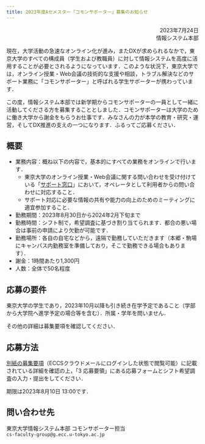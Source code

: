 ```yaml
---
title: 2023年度Aセメスター「コモンサポーター」募集のお知らせ
---
```


<div style="text-align: right;">2023年7月24日</div>
<div style="text-align: right;">情報システム本部</div>

現在，大学活動の急速なオンライン化が進み，またDXが求められるなかで，東京大学のすべての構成員（学生および教職員）に対して情報システムを高度に活用することが必要とされるようになっています．このような状況下，東京大学では，オンライン授業・Web会議の技術的な支援や相談，トラブル解決などのサポート業務に「コモンサポーター」と呼ばれる学生サポーターが携わっています．

この度，情報システム本部では新学期からコモンサポーターの一員として一緒に活動してくださる方を募集することとしました．コモンサポーターは大学のために働き大学から謝金をもらうお仕事です．みなさんの力が本学の教育・研究・運営，そしてDX推進の支えの一つになります．ふるってご応募ください．

## 概要

- 業務内容：概ね以下の内容で，基本的にすべての業務をオンラインで行います．
    - 東京大学のオンライン授業・Web会議に関する問い合わせを受け付けている「[サポート窓口](/support/)」において，オペレータとして利用者からの問い合わせに対応すること．
    - サポート対応に必要な情報の共有や能力の向上のためのミーティングに適宜参加すること．
- 勤務期間：2023年8月30日から2024年2月下旬まで
- 勤務時間：シフト制で，希望調査に基づき割り当てられます．都合の悪い場合は事前の申請により欠勤が可能です．
- 勤務場所：各自の自宅などから，遠隔で勤務していただきます（本郷・駒場にキャンパス内勤務室を準備しており，そこで勤務できる場合もあります）．
- 謝金：1時間あたり1,300円
- 人数：全体で50名程度

## 応募の要件

東京大学の学生であり，2023年10月以降も引き続き在学予定であること（学部から大学院へ進学予定の場合等を含む）．所属・学年を問いません．

その他の詳細は募集要項を確認してください．

## 応募方法

<a href="https://drive.google.com/file/d/1001RBKIRoE-hEVU5oTO_5GP8dzQqV4fB/view?usp=sharing">別紙の募集要項</a>（ECCSクラウドメールにログインした状態で閲覧可能）に記載されている詳細を確認の上，「3 応募要領」にある応募フォームとシフト希望調査の入力・提出をしてください．

期限は2023年8月10日 13:00です．

## 問い合わせ先

東京大学情報システム本部 コモンサポーター担当  
`cs-faculty-group@g.ecc.u-tokyo.ac.jp`
